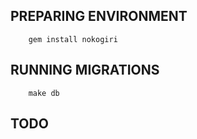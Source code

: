 PREPARING ENVIRONMENT 
------------

		gem install nokogiri

RUNNING MIGRATIONS 
---------

		make db
	

TODO
------------
